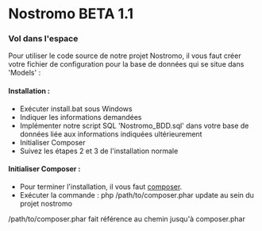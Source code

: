 # Nostromo BETA 1.1
### Vol dans l'espace
Pour utiliser le code source de notre projet Nostromo, il vous faut créer votre fichier de configuration pour la base de données qui se situe dans 'Models' :
 
#### Installation :
 - Exécuter install.bat sous Windows
 - Indiquer les informations demandées
 - Implémenter notre script SQL 'Nostromo_BDD.sql' dans votre base de données liée aux informations indiquées ultérieurement
 - Initialiser Composer
 - Suivez les étapes 2 et 3 de l'installation normale
 
#### Initialiser Composer :
 - Pour terminer l'installation, il vous faut [composer].
 - Exécuter la commande : php /path/to/composer.phar update au sein du projet nostromo

/path/to/composer.phar fait référence au chemin jusqu'à composer.phar
 
 
[composer]: https://getcomposer.org/download/